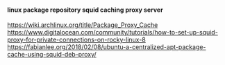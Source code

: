 #### linux package repository squid caching proxy server

https://wiki.archlinux.org/title/Package_Proxy_Cache
https://www.digitalocean.com/community/tutorials/how-to-set-up-squid-proxy-for-private-connections-on-rocky-linux-8
https://fabianlee.org/2018/02/08/ubuntu-a-centralized-apt-package-cache-using-squid-deb-proxy/